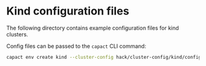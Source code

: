 # Kind configuration files

The following directory contains example configuration files for kind clusters.

Config files can be passed to the `capact` CLI command:

```bash
capact env create kind --cluster-config hack/cluster-config/kind/config.yaml
```
